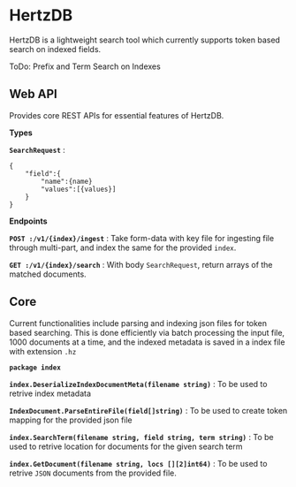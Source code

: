 
# HertzDB

HertzDB is a lightweight search tool which currently supports token based search on indexed fields.

ToDo: Prefix and Term Search on Indexes


## Web API

Provides core REST APIs for essential features of HertzDB.

**Types**

**`SearchRequest`** : 

```
{
    "field":{
        "name":{name}
        "values":[{values}]
    }
}
```
**Endpoints**

**`POST :/v1/{index}/ingest`** : Take form-data with key file for ingesting file through multi-part, and index the same for the provided `index`.

**`GET :/v1/{index}/search`** : With body `SearchRequest`, return arrays of the matched documents.

## Core

Current functionalities include parsing and indexing json files for token based searching. This is done efficiently via batch processing the input file, 1000 documents at a time, and the indexed metadata is saved in a index file with extension `.hz` 

**`package index`**

**`index.DeserializeIndexDocumentMeta(filename string)`** : To be used to retrive index metadata

**`IndexDocument.ParseEntireFile(field[]string)`** : To be used to create token mapping for the provided json file


**`index.SearchTerm(filename string, field string, term string)`** : To be used to retrive location for documents for the given search term

**`index.GetDocument(filename string, locs [][2]int64)`** : To be used to retrive `JSON` documents from the provided file.
